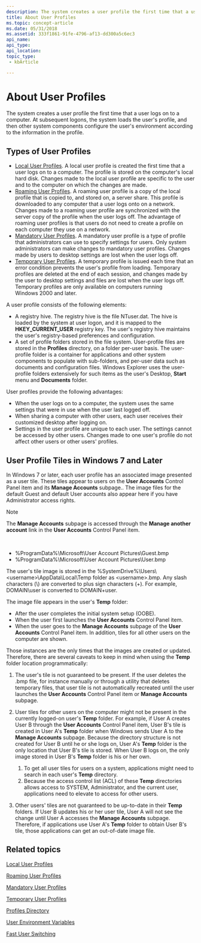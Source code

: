 ```yaml
---
description: The system creates a user profile the first time that a user logs on to a computer. At subsequent logons, the system loads the user's profile, and then other system components configure the user's environment according to the information in the profile.
title: About User Profiles
ms.topic: concept-article
ms.date: 05/31/2018
ms.assetid: 333f1861-91fe-4796-af13-dd300a5c6ec3
api_name: 
api_type: 
api_location: 
topic_type: 
 - kbArticle

---
```


# About User Profiles

The system creates a user profile the first time that a user logs on to a computer. At subsequent logons, the system loads the user's profile, and then other system components configure the user's environment according to the information in the profile.

## Types of User Profiles

-   [Local User Profiles](local-user-profiles.md). A local user profile is created the first time that a user logs on to a computer. The profile is stored on the computer's local hard disk. Changes made to the local user profile are specific to the user and to the computer on which the changes are made.
-   [Roaming User Profiles](roaming-user-profiles.md). A roaming user profile is a copy of the local profile that is copied to, and stored on, a server share. This profile is downloaded to any computer that a user logs onto on a network. Changes made to a roaming user profile are synchronized with the server copy of the profile when the user logs off. The advantage of roaming user profiles is that users do not need to create a profile on each computer they use on a network.
-   [Mandatory User Profiles](mandatory-user-profiles.md). A mandatory user profile is a type of profile that administrators can use to specify settings for users. Only system administrators can make changes to mandatory user profiles. Changes made by users to desktop settings are lost when the user logs off.
-   [Temporary User Profiles](temporary-user-profiles.md). A temporary profile is issued each time that an error condition prevents the user's profile from loading. Temporary profiles are deleted at the end of each session, and changes made by the user to desktop settings and files are lost when the user logs off. Temporary profiles are only available on computers running Windows 2000 and later.

A user profile consists of the following elements:

-   A registry hive. The registry hive is the file NTuser.dat. The hive is loaded by the system at user logon, and it is mapped to the **HKEY\_CURRENT\_USER** registry key. The user's registry hive maintains the user's registry-based preferences and configuration.
-   A set of profile folders stored in the file system. User-profile files are stored in the **Profiles** directory, on a folder per-user basis. The user-profile folder is a container for applications and other system components to populate with sub-folders, and per-user data such as documents and configuration files. Windows Explorer uses the user-profile folders extensively for such items as the user's Desktop, **Start** menu and **Documents** folder.

User profiles provide the following advantages:

-   When the user logs on to a computer, the system uses the same settings that were in use when the user last logged off.
-   When sharing a computer with other users, each user receives their customized desktop after logging on.
-   Settings in the user profile are unique to each user. The settings cannot be accessed by other users. Changes made to one user's profile do not affect other users or other users' profiles.

## User Profile Tiles in Windows 7 and Later

In Windows 7 or later, each user profile has an associated image presented as a user tile. These tiles appear to users on the **User Accounts** Control Panel item and its **Manage Accounts** subpage.. The image files for the default Guest and default User accounts also appear here if you have Administrator access rights.

> [!Note]  
> The **Manage Accounts** subpage is accessed through the **Manage another account** link in the **User Accounts** Control Panel item.

 

-   %ProgramData%\\Microsoft\\User Account Pictures\\Guest.bmp
-   %ProgramData%\\Microsoft\\User Account Pictures\\User.bmp

The user's tile image is stored in the %SystemDrive%\\Users\\&lt;username&gt;\\AppData\\Local\\Temp folder as &lt;username&gt;.bmp. Any slash characters (\\) are converted to plus sign characters (+). For example, DOMAIN\\user is converted to DOMAIN+user.

The image file appears in the user's **Temp** folder:

-   After the user completes the initial system setup (OOBE).
-   When the user first launches the **User Accounts** Control Panel item.
-   When the user goes to the **Manage Accounts** subpage of the **User Accounts** Control Panel item. In addition, tiles for all other users on the computer are shown.

Those instances are the only times that the images are created or updated. Therefore, there are several caveats to keep in mind when using the **Temp** folder location programmatically:

1.  The user's tile is not guaranteed to be present. If the user deletes the .bmp file, for instance manually or through a utility that deletes temporary files, that user tile is not automatically recreated until the user launches the **User Accounts** Control Panel item or **Manage Accounts** subpage.

2.  User tiles for other users on the computer might not be present in the currently logged-on user's **Temp** folder. For example, if User A creates User B through the **User Accounts** Control Panel item, User B's tile is created in User A's **Temp** folder when Windows sends User A to the **Manage Accounts** subpage. Because the directory structure is not created for User B until he or she logs on, User A's **Temp** folder is the only location that User B's tile is stored. When User B logs on, the only image stored in User B's **Temp** folder is his or her own.

    1.  To get all user tiles for users on a system, applications might need to search in each user's **Temp** directory.
    2.  Because the access control list (ACL) of these **Temp** directories allows access to SYSTEM, Administrator, and the current user, applications need to elevate to access for other users.

3.  Other users' tiles are not guaranteed to be up-to-date in their **Temp** folders. If User B updates his or her user tile, User A will not see the change until User A accesses the **Manage Accounts** subpage. Therefore, if applications use User A's **Temp** folder to obtain User B's tile, those applications can get an out-of-date image file.

## Related topics

<dl> <dt>

[Local User Profiles](local-user-profiles.md)
</dt> <dt>

[Roaming User Profiles](roaming-user-profiles.md)
</dt> <dt>

[Mandatory User Profiles](mandatory-user-profiles.md)
</dt> <dt>

[Temporary User Profiles](temporary-user-profiles.md)
</dt> <dt>

[Profiles Directory](profiles-directory.md)
</dt> <dt>

[User Environment Variables](user-environment-variables.md)
</dt> <dt>

[Fast User Switching](fast-user-switching.md)
</dt> </dl>

 

 



